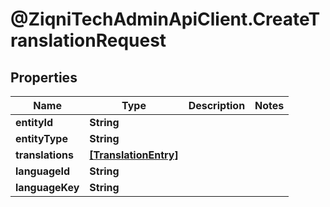 # @ZiqniTechAdminApiClient.CreateTranslationRequest

## Properties

Name | Type | Description | Notes
------------ | ------------- | ------------- | -------------
**entityId** | **String** |  | 
**entityType** | **String** |  | 
**translations** | [**[TranslationEntry]**](TranslationEntry.md) |  | 
**languageId** | **String** |  | 
**languageKey** | **String** |  | 


